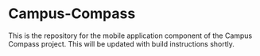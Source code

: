 # Campus-Compass

This is the repository for the mobile application component of the Campus
Compass project. This will be updated with build instructions shortly.
